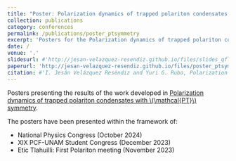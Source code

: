 ```yaml
---
title: "Poster: Polarization dynamics of trapped polariton condensates with PT symmetry"
collection: publications
category: conferences
permalink: /publications/poster_ptsymmetry
excerpt: 'Posters for the Polarization dynamics of trapped polariton condensates with PT symmetry'
date: /
venue: '.'
slidesurl: #'http://jesan-velazquez-resendiz.github.io/files/slides_qfl_summer_school_2024.pdf'
paperurl: 'http://jesan-velazquez-resendiz.github.io/files/poster_ptsymmetry.pdf'
citation: #'I. Jesán Velázquez Reséndiz and Yuri G. Rubo, Polarization dynamics of trapped polariton condensates with PT-symmetry'
---
```


Posters presenting the results of the work developed in [Polarization dynamics of trapped polariton condensates with \\(\mathcal{PT}\\) symmetry](https://journals.aps.org/prb/abstract/10.1103/PhysRevB.109.085312).

The posters have been presented within the framework of:
- National Physics Congress (October 2024)
- XIX PCF-UNAM Student Congress (December 2023)
- Etic Tlahuilli: First Polariton meeting (November 2023)
